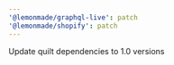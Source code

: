 ```yaml
---
'@lemonmade/graphql-live': patch
'@lemonmade/shopify': patch
---
```


Update quilt dependencies to 1.0 versions
